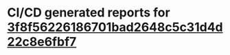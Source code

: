 # CI/CD generated reports for [3f8f56226186701bad2648c5c31d4d22c8e6fbf7](https://github.com/hydephp/develop/commit/3f8f56226186701bad2648c5c31d4d22c8e6fbf7)
